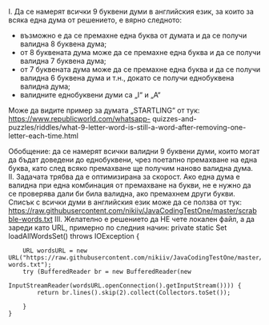 I. Да се намерят всички 9 буквени думи в английския език, за които за всяка една дума от
решението, е вярно следното:
- възможно е да се премахне една буква от думата и да се получи валидна 8 буквена дума;
- от 8 буквената дума може да се премахне една буква и да се получи валидна 7 буквена дума;
- от 7 буквената дума може да се премахне една буква и да се получи валидна 6 буквена дума и
т.н., докато се получи еднобуквена валидна дума;
- валидните еднобуквени думи са „I“ и „A“

Може да видите пример за думата „STARTLING“ от тук: https://www.republicworld.com/whatsapp-
quizzes-and-puzzles/riddles/what-9-letter-word-is-still-a-word-after-removing-one-letter-each-time.html

Обобщение: да се намерят всички валидни 9 буквени думи, които могат да бъдат доведени до
еднобуквени, чрез поетапно премахване на една буква, като след всяко премахване ще получим
наново валидна дума.
II. Задачата трябва да е оптимизирана за скорост. Ако една дума е валидна при една комбинация
от премахване на букви, не е нужно да се проверява дали би била валидна, ако премахнем
други букви.
Списък с всички думи в английския език може да сe ползва от тук:
https://raw.githubusercontent.com/nikiiv/JavaCodingTestOne/master/scrabble-words.txt
III. Желателно е решението да НЕ чете локален файл, а да зареди като URL, примерно по следния
начин:
   private static Set<String> loadAllWordsSet() throws IOException {

        URL wordsURL = new URL("https://raw.githubusercontent.com/nikiiv/JavaCodingTestOne/master/scrabble-words.txt");
        try (BufferedReader br = new BufferedReader(new
                InputStreamReader(wordsURL.openConnection().getInputStream()))) {
            return br.lines().skip(2).collect(Collectors.toSet());

        }
    }
